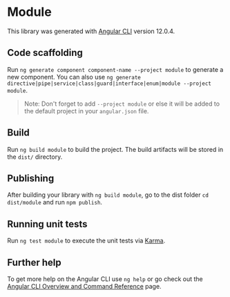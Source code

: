 # Module

This library was generated with [Angular CLI](https://github.com/angular/angular-cli) version 12.0.4.

## Code scaffolding

Run `ng generate component component-name --project module` to generate a new component. You can also use `ng generate directive|pipe|service|class|guard|interface|enum|module --project module`.
> Note: Don't forget to add `--project module` or else it will be added to the default project in your `angular.json` file. 

## Build

Run `ng build module` to build the project. The build artifacts will be stored in the `dist/` directory.

## Publishing

After building your library with `ng build module`, go to the dist folder `cd dist/module` and run `npm publish`.

## Running unit tests

Run `ng test module` to execute the unit tests via [Karma](https://karma-runner.github.io).

## Further help

To get more help on the Angular CLI use `ng help` or go check out the [Angular CLI Overview and Command Reference](https://angular.io/cli) page.
